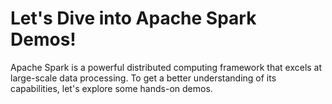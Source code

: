# Let's Dive into Apache Spark Demos!

Apache Spark is a powerful distributed computing framework that excels at large-scale data processing. To get a better understanding of its capabilities, let's explore some hands-on demos.

